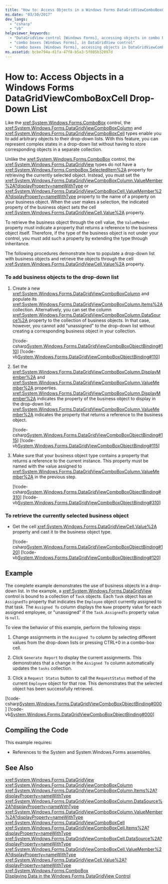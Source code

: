 ```yaml
---
title: "How to: Access Objects in a Windows Forms DataGridViewComboBoxCell Drop-Down List"
ms.date: "03/30/2017"
dev_langs: 
  - "csharp"
  - "vb"
helpviewer_keywords: 
  - "DataGridView control [Windows Forms], accessing objects in combo box cells"
  - "combo boxes [Windows Forms], in DataGridView control"
  - "combo boxes [Windows Forms], accessing objects in DataGridViewComboBoxCell drop-down lists"
ms.assetid: bcbe794a-d1fa-47f8-b5a3-5f085b32097d
---
```

# How to: Access Objects in a Windows Forms DataGridViewComboBoxCell Drop-Down List
Like the <xref:System.Windows.Forms.ComboBox> control, the <xref:System.Windows.Forms.DataGridViewComboBoxColumn> and <xref:System.Windows.Forms.DataGridViewComboBoxCell> types enable you to add arbitrary objects to their drop-down lists. With this feature, you can represent complex states in a drop-down list without having to store corresponding objects in a separate collection.  
  
 Unlike the <xref:System.Windows.Forms.ComboBox> control, the <xref:System.Windows.Forms.DataGridView> types do not have a <xref:System.Windows.Forms.ComboBox.SelectedItem%2A> property for retrieving the currently selected object. Instead, you must set the <xref:System.Windows.Forms.DataGridViewComboBoxColumn.ValueMember%2A?displayProperty=nameWithType> or <xref:System.Windows.Forms.DataGridViewComboBoxCell.ValueMember%2A?displayProperty=nameWithType> property to the name of a property on your business object. When the user makes a selection, the indicated property of the business object sets the cell <xref:System.Windows.Forms.DataGridViewCell.Value%2A> property.  
  
 To retrieve the business object through the cell value, the `ValueMember` property must indicate a property that returns a reference to the business object itself. Therefore, if the type of the business object is not under your control, you must add such a property by extending the type through inheritance.  
  
 The following procedures demonstrate how to populate a drop-down list with business objects and retrieve the objects through the cell <xref:System.Windows.Forms.DataGridViewCell.Value%2A> property.  
  
### To add business objects to the drop-down list  
  
1.  Create a new <xref:System.Windows.Forms.DataGridViewComboBoxColumn> and populate its <xref:System.Windows.Forms.DataGridViewComboBoxColumn.Items%2A> collection. Alternatively, you can set the column <xref:System.Windows.Forms.DataGridViewComboBoxColumn.DataSource%2A> property to the collection of business objects. In that case, however, you cannot add "unassigned" to the drop-down list without creating a corresponding business object in your collection.  
  
     [!code-csharp[System.Windows.Forms.DataGridViewComboBoxObjectBinding#110](../../../../samples/snippets/csharp/VS_Snippets_Winforms/System.Windows.Forms.DataGridViewComboBoxObjectBinding/CS/form1.cs#110)]
     [!code-vb[System.Windows.Forms.DataGridViewComboBoxObjectBinding#110](../../../../samples/snippets/visualbasic/VS_Snippets_Winforms/System.Windows.Forms.DataGridViewComboBoxObjectBinding/vb/form1.vb#110)]  
  
2.  Set the <xref:System.Windows.Forms.DataGridViewComboBoxColumn.DisplayMember%2A> and <xref:System.Windows.Forms.DataGridViewComboBoxColumn.ValueMember%2A> properties. <xref:System.Windows.Forms.DataGridViewComboBoxColumn.DisplayMember%2A> indicates the property of the business object to display in the drop-down list. <xref:System.Windows.Forms.DataGridViewComboBoxColumn.ValueMember%2A> indicates the property that returns a reference to the business object.  
  
     [!code-csharp[System.Windows.Forms.DataGridViewComboBoxObjectBinding#115](../../../../samples/snippets/csharp/VS_Snippets_Winforms/System.Windows.Forms.DataGridViewComboBoxObjectBinding/CS/form1.cs#115)]
     [!code-vb[System.Windows.Forms.DataGridViewComboBoxObjectBinding#115](../../../../samples/snippets/visualbasic/VS_Snippets_Winforms/System.Windows.Forms.DataGridViewComboBoxObjectBinding/vb/form1.vb#115)]  
  
3.  Make sure that your business object type contains a property that returns a reference to the current instance. This property must be named with the value assigned to <xref:System.Windows.Forms.DataGridViewComboBoxColumn.ValueMember%2A> in the previous step.  
  
     [!code-csharp[System.Windows.Forms.DataGridViewComboBoxObjectBinding#310](../../../../samples/snippets/csharp/VS_Snippets_Winforms/System.Windows.Forms.DataGridViewComboBoxObjectBinding/CS/form1.cs#310)]
     [!code-vb[System.Windows.Forms.DataGridViewComboBoxObjectBinding#310](../../../../samples/snippets/visualbasic/VS_Snippets_Winforms/System.Windows.Forms.DataGridViewComboBoxObjectBinding/vb/form1.vb#310)]  
  
### To retrieve the currently selected business object  
  
-   Get the cell <xref:System.Windows.Forms.DataGridViewCell.Value%2A> property and cast it to the business object type.  
  
     [!code-csharp[System.Windows.Forms.DataGridViewComboBoxObjectBinding#120](../../../../samples/snippets/csharp/VS_Snippets_Winforms/System.Windows.Forms.DataGridViewComboBoxObjectBinding/CS/form1.cs#120)]
     [!code-vb[System.Windows.Forms.DataGridViewComboBoxObjectBinding#120](../../../../samples/snippets/visualbasic/VS_Snippets_Winforms/System.Windows.Forms.DataGridViewComboBoxObjectBinding/vb/form1.vb#120)]  
  
## Example  
 The complete example demonstrates the use of business objects in a drop-down list. In the example, a <xref:System.Windows.Forms.DataGridView> control is bound to a collection of `Task` objects. Each `Task` object has an `AssignedTo` property that indicates the `Employee` object currently assigned to that task. The `Assigned To` column displays the `Name` property value for each assigned employee, or "unassigned" if the `Task.AssignedTo` property value is `null`.  
  
 To view the behavior of this example, perform the following steps:  
  
1.  Change assignments in the `Assigned To` column by selecting different values from the drop-down lists or pressing CTRL+0 in a combo-box cell.  
  
2.  Click `Generate Report` to display the current assignments. This demonstrates that a change in the `Assigned To` column automatically updates the `tasks` collection.  
  
3.  Click a `Request Status` button to call the `RequestStatus` method of the current `Employee` object for that row. This demonstrates that the selected object has been successfully retrieved.  
  
 [!code-csharp[System.Windows.Forms.DataGridViewComboBoxObjectBinding#000](../../../../samples/snippets/csharp/VS_Snippets_Winforms/System.Windows.Forms.DataGridViewComboBoxObjectBinding/CS/form1.cs#000)]
 [!code-vb[System.Windows.Forms.DataGridViewComboBoxObjectBinding#000](../../../../samples/snippets/visualbasic/VS_Snippets_Winforms/System.Windows.Forms.DataGridViewComboBoxObjectBinding/vb/form1.vb#000)]  
  
## Compiling the Code  
 This example requires:  
  
-   References to the System and System.Windows.Forms assemblies.  
  
## See Also  
 <xref:System.Windows.Forms.DataGridView>  
 <xref:System.Windows.Forms.DataGridViewComboBoxColumn>  
 <xref:System.Windows.Forms.DataGridViewComboBoxColumn.Items%2A?displayProperty=nameWithType>  
 <xref:System.Windows.Forms.DataGridViewComboBoxColumn.DataSource%2A?displayProperty=nameWithType>  
 <xref:System.Windows.Forms.DataGridViewComboBoxColumn.ValueMember%2A?displayProperty=nameWithType>  
 <xref:System.Windows.Forms.DataGridViewComboBoxCell>  
 <xref:System.Windows.Forms.DataGridViewComboBoxCell.Items%2A?displayProperty=nameWithType>  
 <xref:System.Windows.Forms.DataGridViewComboBoxCell.DataSource%2A?displayProperty=nameWithType>  
 <xref:System.Windows.Forms.DataGridViewComboBoxCell.ValueMember%2A?displayProperty=nameWithType>  
 <xref:System.Windows.Forms.DataGridViewCell.Value%2A?displayProperty=nameWithType>  
 <xref:System.Windows.Forms.ComboBox>  
 [Displaying Data in the Windows Forms DataGridView Control](../../../../docs/framework/winforms/controls/displaying-data-in-the-windows-forms-datagridview-control.md)
